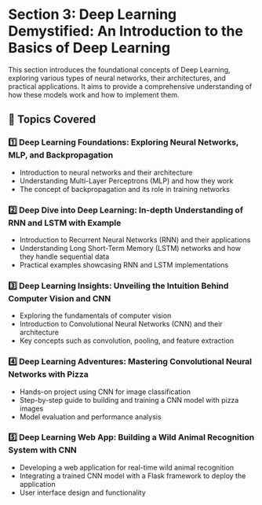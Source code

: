 # Section 3: Deep Learning Demystified: An Introduction to the Basics of Deep Learning

This section introduces the foundational concepts of Deep Learning, exploring various types of neural networks, their architectures, and practical applications. It aims to provide a comprehensive understanding of how these models work and how to implement them.

## 📌 Topics Covered

### 1️⃣ Deep Learning Foundations: Exploring Neural Networks, MLP, and Backpropagation
   - Introduction to neural networks and their architecture
   - Understanding Multi-Layer Perceptrons (MLP) and how they work
   - The concept of backpropagation and its role in training networks

### 2️⃣ Deep Dive into Deep Learning: In-depth Understanding of RNN and LSTM with Example
   - Introduction to Recurrent Neural Networks (RNN) and their applications
   - Understanding Long Short-Term Memory (LSTM) networks and how they handle sequential data
   - Practical examples showcasing RNN and LSTM implementations

### 3️⃣ Deep Learning Insights: Unveiling the Intuition Behind Computer Vision and CNN
   - Exploring the fundamentals of computer vision
   - Introduction to Convolutional Neural Networks (CNN) and their architecture
   - Key concepts such as convolution, pooling, and feature extraction

### 4️⃣ Deep Learning Adventures: Mastering Convolutional Neural Networks with Pizza
   - Hands-on project using CNN for image classification
   - Step-by-step guide to building and training a CNN model with pizza images
   - Model evaluation and performance analysis

### 5️⃣ Deep Learning Web App: Building a Wild Animal Recognition System with CNN
   - Developing a web application for real-time wild animal recognition
   - Integrating a trained CNN model with a Flask framework to deploy the application
   - User interface design and functionality